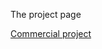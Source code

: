 The project page <br>

[Commercial project](https://www.mplighting.com/projects/commercial.aspx)<br>
